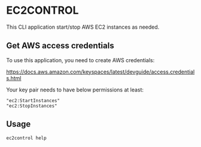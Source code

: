 # EC2CONTROL

This CLI application start/stop AWS EC2 instances as needed.

## Get AWS access credentials

To use this application, you need to create AWS credentials:

https://docs.aws.amazon.com/keyspaces/latest/devguide/access.credentials.html

Your key pair needs to have below permissions at least:

```
"ec2:StartInstances"
"ec2:StopInstances"
```

## Usage

```bash
ec2control help
```
